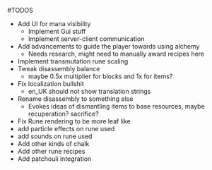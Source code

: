 #TODOS

* Add UI for mana visibility
    * Implement Gui stuff
    * Implement server-client communication
* Add advancements to guide the player towards using alchemy
    * Needs research, might need to manually award recipes here
* Implement transmutation rune scaling
* Tweak disassembly balance
  * maybe 0.5x multiplier for blocks and 1x for items? 
* Fix localization bullshit
  * en_UK should not show translation strings
* Rename disassembly to something else
  * Evokes ideas of dismantling items to base resources, maybe recuperation? sacrifice? 
* Fix Rune rendering to be more leaf like
* add particle effects on rune used
* add sounds on rune used
* Add other kinds of chalk
* Add other rune recipes
* Add patchouli integration